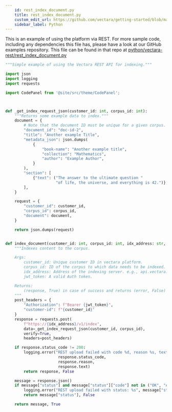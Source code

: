 ```yaml
---
    id: rest_index_document.py
    title: rest_index_document.py
    custom_edit_url: https://github.com/vectara/getting-started/blob/main/language-examples/python/vectara-rest/rest_index_document.py
    sidebar_label: Python
---
```


This is an example of using the platform via REST.  For more sample code, including any dependencies this file has, please have a look at our GitHub examples repository.  This file can be found in that repo at <a href="https://github.com/vectara/getting-started/tree/main/language-examples/python/vectara-rest/rest_index_document.py">python/vectara-rest/rest_index_document.py</a>

```py title="python/vectara-rest/rest_index_document.py"
"""Simple example of using the Vectara REST API for indexing."""

import json
import logging
import requests

import CodePanel from '@site/src/theme/CodePanel';



def _get_index_request_json(customer_id: int, corpus_id: int):
    """Returns some example data to index."""
    document = {
        # Note that the document ID must be unique for a given corpus.
        "document_id": "doc-id-2",
        "title": "Another example Title",
        "metadata_json": json.dumps(
            {
                "book-name": "Another example title",
                "collection": "Mathematics",
                "author": "Example Author",
            }
        ),
        "section": [
            {"text": ("The answer to the ultimate question "
                      "of life, the universe, and everything is 42.")},
        ],
    }

    request = {
        "customer_id": customer_id,
        "corpus_id": corpus_id,
        "document": document,
    }

    return json.dumps(request)


def index_document(customer_id: int, corpus_id: int, idx_address: str, jwt_token: str):
    """Indexes content to the corpus.

    Args:
        customer_id: Unique customer ID in vectara platform.
        corpus_id: ID of the corpus to which data needs to be indexed.
        idx_address: Address of the indexing server. e.g., api.vectara.io
        jwt_token: A valid Auth token.

    Returns:
        (response, True) in case of success and returns (error, False) in case of failure.
    """
    post_headers = {
        "Authorization": f"Bearer {jwt_token}",
        "customer-id": f"{customer_id}"
    }
    response = requests.post(
        f"https://{idx_address}/v1/index",
        data=_get_index_request_json(customer_id, corpus_id),
        verify=True,
        headers=post_headers)

    if response.status_code != 200:
        logging.error("REST upload failed with code %d, reason %s, text %s",
                       response.status_code,
                       response.reason,
                       response.text)
        return response, False

    message = response.json()
    if message["status"] and message["status"]["code"] not in ("OK", "ALREADY_EXISTS"):
        logging.error("REST upload failed with status: %s", message["status"])
        return message["status"], False

    return message, True

```

